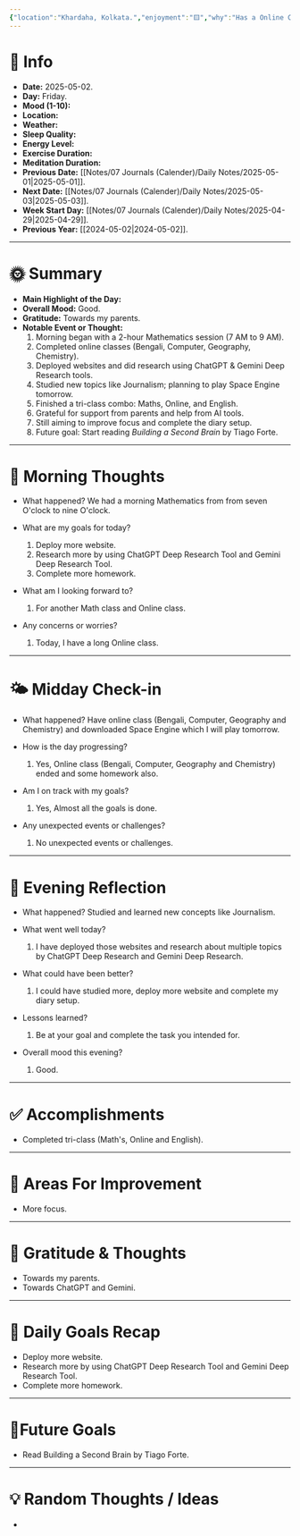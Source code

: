```yaml
---
{"location":"Khardaha, Kolkata.","enjoyment":"🟨","why":"Has a Online Class.","date":"2025-05-02","dg-publish":true,"dg-home":null,"tags":["dailyreviews"],"aliases":null,"meditation":null,"exercise":null,"sleep_quality":null,"mood":null,"energy_level":null,"weather":null,"permalink":"/notes/07-journals-calender/daily-notes/2025-05-02/","dgPassFrontmatter":true,"updated":"2025-05-19T10:27:31.163+05:30"}
---
```



# 📅 Info

- **Date:** 2025-05-02.
- **Day:** Friday.
- **Mood (1-10):** 
- **Location:** 
- **Weather:** 
- **Sleep Quality:** 
- **Energy Level:** 
- **Exercise Duration:** 
- **Meditation Duration:** 
- **Previous Date:** [[Notes/07 Journals (Calender)/Daily Notes/2025-05-01\|2025-05-01]].
- **Next Date:** [[Notes/07 Journals (Calender)/Daily Notes/2025-05-03\|2025-05-03]].
- **Week Start Day:** [[Notes/07 Journals (Calender)/Daily Notes/2025-04-29\|2025-04-29]].
- **Previous Year:** [[2024-05-02\|2024-05-02]].

---

# 🌞 Summary

- **Main Highlight of the Day:** 
- **Overall Mood:** Good.
- **Gratitude:** Towards my parents.
- **Notable Event or Thought:** 
	1) Morning began with a 2-hour Mathematics session (7 AM to 9 AM).
	2) Completed online classes (Bengali, Computer, Geography, Chemistry).
	3) Deployed websites and did research using ChatGPT & Gemini Deep Research tools.
	4) Studied new topics like Journalism; planning to play Space Engine tomorrow.
	5) Finished a tri-class combo: Maths, Online, and English.
	6) Grateful for support from parents and help from AI tools.
	7) Still aiming to improve focus and complete the diary setup.
	8) Future goal: Start reading _Building a Second Brain_ by Tiago Forte.

---

# 🧠 Morning Thoughts

- What happened? 
	We had a morning Mathematics from from seven O'clock to nine O'clock.

- What are my goals for today?
	1) Deploy more website.
	2) Research more by using ChatGPT Deep Research Tool and Gemini Deep Research Tool.
	3) Complete more homework.

- What am I looking forward to?
	1) For another Math class and Online class.

- Any concerns or worries?
	1) Today, I have a long Online class.

---

# 🌤️ Midday Check-in

- What happened? 
	Have online class (Bengali, Computer, Geography and Chemistry) and downloaded Space Engine which I will play tomorrow.

- How is the day progressing?
	1) Yes, Online class (Bengali, Computer, Geography and Chemistry) ended and some homework also.

- Am I on track with my goals?
	1) Yes, Almost all the goals is done.

- Any unexpected events or challenges?
	1) No unexpected events or challenges.

---

# 🌙 Evening Reflection

- What happened? 
	Studied and learned new concepts like Journalism.

- What went well today?
	1) I have deployed those websites and research about multiple topics by ChatGPT Deep Research and Gemini Deep Research.

- What could have been better?
	1) I could have studied more, deploy more website and complete my diary setup.

- Lessons learned?
	1) Be at your goal and complete the task you intended for.

- Overall mood this evening?
	1) Good.

---

# ✅ Accomplishments

 - Completed tri-class (Math's, Online and English).

---

# 🔄 Areas For Improvement

 - More focus.

---

# 🙏 Gratitude & Thoughts

 - Towards my parents.
 - Towards ChatGPT and Gemini.

---

# 🎯 Daily Goals Recap

- Deploy more website.
- Research more by using ChatGPT Deep Research Tool and Gemini Deep Research Tool.
- Complete more homework.

---

# 🌌Future Goals

- Read Building a Second Brain by Tiago Forte.

---

# 💡 Random Thoughts / Ideas

- 